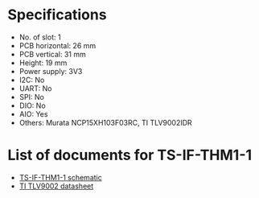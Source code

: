 # Specifications
- No. of slot: 1
- PCB horizontal: 26 mm
- PCB vertical: 31 mm
- Height: 19 mm
- Power supply: 3V3
- I2C: No
- UART: No
- SPI: No
- DIO: No
- AIO: Yes
- Others: Murata NCP15XH103F03RC, TI TLV9002IDR

# List of documents for TS-IF-THM1-1
- [TS-IF-THM1-1 schematic](TS-IF-THM1-1_SCH.pdf)
- [TI TLV9002 datasheet](https://www.ti.com/lit/ds/symlink/tlv9002.pdf)
